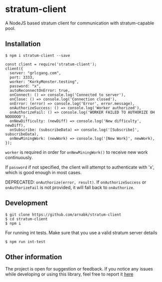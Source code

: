 # stratum-client
A NodeJS based stratum client for communication with stratum-capable pool.

## Installation

    $ npm i stratum-client --save

    const client = require('stratum-client');
    client({
      server: "grlcgang.com",
      port: 3333,
      worker: "KorkyMonster.testing",
      password: "x",
      autoReconnectOnError: true,
      onConnect: () => console.log('Connected to server'),
      onClose: () => console.log('Connection closed'),
      onError: (error) => console.log('Error', error.message),
      onAuthorizeSuccess: () => console.log('Worker authorized'),
      onAuthorizeFail: () => console.log('WORKER FAILED TO AUTHORIZE OH NOOOOOO'),
      onNewDifficulty: (newDiff) => console.log('New difficulty', newDiff),
      onSubscribe: (subscribeData) => console.log('[Subscribe]', subscribeData),
      onNewMiningWork: (newWork) => console.log('[New Work]', newWork),
    });

`worker` is required in order for `onNewMiningWork()` to receive new work continuously.

If `password` if not specified, the client will attempt to authenticate with 'x', which is good enough in most cases.

DEPRECATED: `onAuthorize(error, result)`. If `onAuthorizeSuccess` or `onAuthorizeFail` is not provided, it will fall back to `onAuthorize`.
## Development

    $ git clone https://github.com/arnabk/stratum-client
    $ cd stratum-client
    $ npm i

  For running int tests. Make sure that you use a valid stratum server details

    $ npm run int-test

## Other information
The project is open for suggestion or feedback. If you notice any issues while developing or using this library, feel free to report it [here](https://github.com/arnabk/stratum-client/issues)


